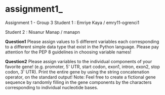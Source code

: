 # assignment1_
Assignment 1 - Group 3
Student 1 : Emriye Kaya / emry11-ogrenci1

Student 2 : Nisanur Manap / manapn


**Question1** Please assign values to 5 different variables each corresponding to a different simple
data type that exist in the Python language. Please pay attention for the PEP 8 guidelines in
choosing variable names!

**Question2** Please assign variables to the individual components of your favorite gene! (e.g.
promoter, 5' UTR, start codon, exon1, intron, exon2, stop codon, 3' UTR). Print the entire gene
by using the string concatenation operator, on the standard output! Note: Feel free to create a
fictional gene sequence by randomly filling in the gene components by the characters
corresponding to individual nucleotide bases.
